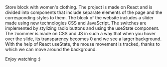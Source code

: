 Store block with women's clothing. 
The project is made on React and is divided into components that include separate elements of the page and the corresponding styles to them. The block of the website includes a slider made using new technologies CSS and JavaScript. 
The switches are implemented by stylizing radio buttons and using the useState component. 
The zoommer is made on CSS and JS in such a way that when you hover over the slide, its transparency becomes 0 and we see a larger background. With the help of React useState, the mouse movement is tracked, thanks to which we can move around the background. 

Enjoy watching :)